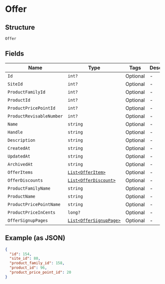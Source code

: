 
# Offer

## Structure

`Offer`

## Fields

| Name | Type | Tags | Description |
|  --- | --- | --- | --- |
| `Id` | `int?` | Optional | - |
| `SiteId` | `int?` | Optional | - |
| `ProductFamilyId` | `int?` | Optional | - |
| `ProductId` | `int?` | Optional | - |
| `ProductPricePointId` | `int?` | Optional | - |
| `ProductRevisableNumber` | `int?` | Optional | - |
| `Name` | `string` | Optional | - |
| `Handle` | `string` | Optional | - |
| `Description` | `string` | Optional | - |
| `CreatedAt` | `string` | Optional | - |
| `UpdatedAt` | `string` | Optional | - |
| `ArchivedAt` | `string` | Optional | - |
| `OfferItems` | [`List<OfferItem>`](../../doc/models/offer-item.md) | Optional | - |
| `OfferDiscounts` | [`List<OfferDiscount>`](../../doc/models/offer-discount.md) | Optional | - |
| `ProductFamilyName` | `string` | Optional | - |
| `ProductName` | `string` | Optional | - |
| `ProductPricePointName` | `string` | Optional | - |
| `ProductPriceInCents` | `long?` | Optional | - |
| `OfferSignupPages` | [`List<OfferSignupPage>`](../../doc/models/offer-signup-page.md) | Optional | - |

## Example (as JSON)

```json
{
  "id": 154,
  "site_id": 80,
  "product_family_id": 158,
  "product_id": 96,
  "product_price_point_id": 20
}
```

